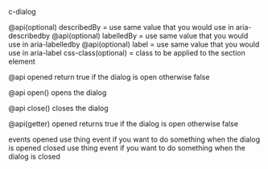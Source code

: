 c-dialog

@api(optional) describedBy = use same value that you would use in aria-describedby
@api(optional) labelledBy = use same value that you would use in aria-labelledby
@api(optional) label = use same value that you would use in aria-label
css-class(optional) = class to be applied to the section element

@api opened
return true if the dialog is open otherwise false

@api open()
   opens the dialog

@api close()
   closes the dialog

@api(getter) opened
   returns true if the dialog is open otherwise false

events
opened
   use thing event if you want to do something when the dialog is opened
closed
   use thing event if you want to do something when the dialog is closed
